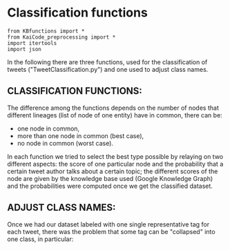 # Classification functions
```
from KBfunctions import *
from KaiCode_preprocessing import *
import itertools
import json
```

In the following there are three functions, used for the classification of tweets ("TweetClassification.py") and one
used to adjust class names.

 ## CLASSIFICATION FUNCTIONS:

The difference among the functions depends on the number of nodes that different lineages (list of node of one entity)
have in common, there can be:
- one node in common,
- more than one node in common (best case),
- no node in common (worst case).

In each function we tried to select the best type possible by relaying on two different aspects: the score of one 
particular node and the probability that a certain tweet author talks about a certain topic; the different scores of the
node are given by the knowledge base used (Google Knowledge Graph) and the probabilities were computed once we get the
classified dataset.


 ## ADJUST CLASS NAMES:

Once we had our dataset labeled with one single representative tag for each tweet, there was the problem that some tag
can be "collapsed" into one class, in particular:

